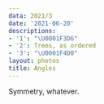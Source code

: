 ```yaml
---
data: 2021/3
date: '2021-06-20'
descriptions:
- '1': "\U0001F3D6️"
- '2': Trees, as ordered
- '3': "\U0001F4D0"
layout: photos
title: Angles
---
```


Symmetry, whatever.